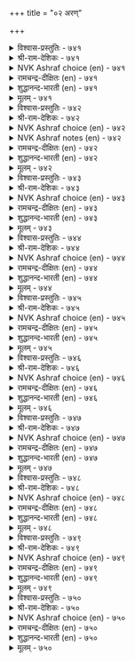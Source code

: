 +++
title = "०२ अरण्"

+++


<details><summary>विश्वास-प्रस्तुतिः - ७४१</summary>

आट्रु पवर्क्कुम् अरण्बॊरुळ् अञ्जित्तऱ्
पोट्रु पवर्क्कुम् पॊरुळ्।       ७४१
</details>

<details><summary>श्री-राम-देशिकः - ७४१</summary>

अधिकारः ७५. दुर्गः  
समर्थानां युयुत्सूनां राज्ञां दुर्गः सहायदः ।  
त्रस्तान्तःस्थितराज्ञां च दुर्गो भवति पालकः ॥ ७४१॥
</details>

<details><summary>NVK Ashraf choice (en) - ७४१</summary>

०७४१
A fortress is an asset to the offender
As well as to those who seek refuge in defence.
(N.V.K. Ashraf)
</details>

<details><summary>रामचन्द्र-दीक्षितः (en) - ७४१</summary>

741\. āṟṟupavarkkum araṇ poruḷ; añcit taṟ  
pōṟṟupavarkkum poruḷ.

741\. A fortress is important alike to a conquering foe and a timid defender.  
</details>

<details><summary>शुद्धानन्द-भारती (en) - ७४१</summary>

1\. ஆற்று பவர்க்கும் அரண்பொருள் அஞ்சித்தற்  
போற்று பவர்க்கும் பொருள்.  
The fort is vital for offence  
Who fear the foes has its defence.        741  
</details>

<details><summary>मूलम् - ७४१</summary>

आट्रु पवर्क्कुम् अरण्बॊरुळ् अञ्जित्तऱ्
पोट्रु पवर्क्कुम् पॊरुळ्।       ७४१
</details>

<details><summary>विश्वास-प्रस्तुतिः - ७४२</summary>

मणिनीरुम् मण्णुम् मलैयुम् अणिनिऴऱ्
काडुम् उडैय तरण्।       ७४२
</details>

<details><summary>श्री-राम-देशिकः - ७४२</summary>

सलिलेन विशुद्धेन मरुभूम्या नगेन च ।  
सुच्छायाढयनेनापि वृतो दुर्गः समीर्यते ॥ ७४२॥
</details>

<details><summary>NVK Ashraf choice (en) - ७४२</summary>

०७४२
Blue water, open space, hills and thick forests
Constitute a fortress.
(P.S. Sundaram)
</details>

<details><summary>NVK Ashraf notes (en) - ७४२</summary>

७४२. Compare with ७३७. "A land's limbs are waters from rains, springs and well placed hills, and strong fortress" * - (P.S. Sundaram)
</details>

<details><summary>रामचन्द्र-दीक्षितः (en) - ७४२</summary>

742\. maṇi nīrum, maṇṇum, malaiyum, aṇi niḻal  
kāṭum, uṭaiyatu-araṇ.

742\. It is a fortress which has sparkling water, open spaces, hills and cool and shady forests round.  
</details>

<details><summary>शुद्धानन्द-भारती (en) - ७४२</summary>

2\. மணிநீரும் மண்ணும் மலையும் அணிநிழற்  
காடும் உடையது அரண்.  
A crystal fount, a space a mount  
Thick woods form a fort paramount.        742  
</details>

<details><summary>मूलम् - ७४२</summary>

मणिनीरुम् मण्णुम् मलैयुम् अणिनिऴऱ्
काडुम् उडैय तरण्।       ७४२
</details>

<details><summary>विश्वास-प्रस्तुतिः - ७४३</summary>

उयर्वगलम् तिण्मै अरुमैइन् नान्गिन्  
अमैवरण् ऎण्ड्रुरैक्कुम् नूल्।       ७४३
</details>

<details><summary>श्री-राम-देशिकः - ७४३</summary>

औन्नत्यदैर्घ्यनिर्भेदस्थैर्यैर्युक्तं चतुर्विधैः ।  
प्रकारं दुर्गशब्दएन ब्रुवते शास्त्रवेदिनः ॥ ७४३॥
</details>

<details><summary>NVK Ashraf choice (en) - ७४३</summary>

०७४३
Books declare that a fort should have these four:
Height, breadth, strength and difficult access. *
(G.U. Pope)
</details>

<details><summary>रामचन्द्र-दीक्षितः (en) - ७४३</summary>

743\. 'uyarvu, akalam, tiṇmai, arumai, in nāṉkiṉ  
amaivu araṇ'.eṉṟu uraikkum nūl.

743\. Treatises on fortification state that the walls of a stronghold should be lofty, broad, strong and inaccessible.  
</details>

<details><summary>शुद्धानन्द-भारती (en) - ७४३</summary>

3\. உயர்வகலம் திண்மை அருமைஇந் நான்கின்  
அமைவரண் என்றுரைக்கும் நூல்  
An ideal fort's so says science:  
High, broad, strong and hard for access.        743  
</details>

<details><summary>मूलम् - ७४३</summary>

उयर्वगलम् तिण्मै अरुमैइन् नान्गिन्  
अमैवरण् ऎण्ड्रुरैक्कुम् नूल्।       ७४३
</details>

<details><summary>विश्वास-प्रस्तुतिः - ७४४</summary>

सिऱुगाप्पिऱ्पेरिडत्त तागि उऱुबगै  
ऊक्कम् अऴिप्प तरण्।       ७४४
</details>

<details><summary>श्री-राम-देशिकः - ७४४</summary>

विशालप्रान्तदेशेन रक्ष्यक्षुद्रपथा युतः ।  
प्राप्तारिधैर्यहन्ता च दुर्गशब्देन कथ्यते ॥ ७४४॥
</details>

<details><summary>NVK Ashraf choice (en) - ७४४</summary>

०७४४
A fortress, ample in space and easy to defend,
Spoils the might of the foe. *
(J. Narayanaswamy)
</details>

<details><summary>रामचन्द्र-दीक्षितः (en) - ७४४</summary>

744\. ciṟu kāppiṉ pēr iṭattatu āki, uṟu pakai  
ūkkam aḻippatu-araṇ.

744\. A fortress which has a name as a natural defence cools the heat of the attacking foe.  
</details>

<details><summary>शुद्धानन्द-भारती (en) - ७४४</summary>

4\. சிறுகாப்பிற் பேரிடத்த தாகி உறுபகை  
ஊக்கம் அழிப்பது அரண்.  
Ample in space, easy to hold  
The fort foils enemies bold.        744  
</details>

<details><summary>मूलम् - ७४४</summary>

सिऱुगाप्पिऱ्पेरिडत्त तागि उऱुबगै  
ऊक्कम् अऴिप्प तरण्।       ७४४
</details>

<details><summary>विश्वास-प्रस्तुतिः - ७४५</summary>

कॊळऱ्करिदाय्क् कॊण्डगूऴ्त् तागि अगत्तार्  
निलैक्कॆळिदाम् नीरदु अरण्।       ७४५
</details>

<details><summary>श्री-राम-देशिकः - ७४५</summary>

अप्राप्यः शत्रुवृन्दानां नानाहारसमन्वितः ।  
म्वगतानां सुखवासप्रदोदुर्गः प्रकीर्त्यते ॥ ७४५॥
</details>

<details><summary>NVK Ashraf choice (en) - ७४५</summary>

०७४५
A good fortress is hard to seize, well-supplied
And suited to those within.
(P.S. Sundaram)
</details>

<details><summary>रामचन्द्र-दीक्षितः (en) - ७४५</summary>

745\. koḷaṟku aritāy, koṇṭa kūḻttu āki, akattār  
nilaikku eḷitu ām nīratu-araṇ.

745\. A good fortress is that which is inaccessible, is sufficiently provided and is easily defensible from within.  
</details>

<details><summary>शुद्धानन्द-भारती (en) - ७४५</summary>

5\. கொளற்கரிதாய்க் கொண்டகூழ்த் தாகி அகத்தார்  
நிலைக்கெளிதாம் நீரது அரண்.  
Impregnable with stores of food  
Cosy to live-That fort is good.        745  
</details>

<details><summary>मूलम् - ७४५</summary>

कॊळऱ्करिदाय्क् कॊण्डगूऴ्त् तागि अगत्तार्  
निलैक्कॆळिदाम् नीरदु अरण्।       ७४५
</details>

<details><summary>विश्वास-प्रस्तुतिः - ७४६</summary>

ऎल्लाप् पॊरुळुम् उडैत्ताय् इडत्तुदवुम्  
नल्लाळ् उडैयदु अरण्।       ७४६
</details>

<details><summary>श्री-राम-देशिकः - ७४६</summary>

समये साह्यदा युद्धवीराः स्युर्यत्र सर्वदा ।  
सर्ववस्तुसमृद्धिश्च पत्रासौ दुर्गसंज्ञकः ॥ ७४६॥
</details>

<details><summary>NVK Ashraf choice (en) - ७४६</summary>

०७४६
With all materials stocked inside,
A fort should have brave soldiers as well. *
(K. Krishnaswamy & Vijaya Ramkumar), (P.S. Sundaram)
</details>

<details><summary>रामचन्द्र-दीक्षितः (en) - ७४६</summary>

746\. ellāp poruḷum uṭaittāy, iṭattu utavum  
nal āḷ uṭaiyatu-araṇ.

746\. A fortress shall have all things needed by its residents including capable warriors.  
</details>

<details><summary>शुद्धानन्द-भारती (en) - ७४६</summary>

6\. எல்லாப் பொருளும் உடைத்தாய் இடத்துதவும்  
நல்லாள் உடையது அரண்.  
A fort is full of stores and arms  
And brave heroes to meet alarms.        746  
</details>

<details><summary>मूलम् - ७४६</summary>

ऎल्लाप् पॊरुळुम् उडैत्ताय् इडत्तुदवुम्  
नल्लाळ् उडैयदु अरण्।       ७४६
</details>

<details><summary>विश्वास-प्रस्तुतिः - ७४७</summary>

मुट्रियुम् मुट्रा तॆऱिन्दुम् अऱैप्पडुत्तुम्  
पट्रऱ्करियदु अरण्।       ७४७
</details>

<details><summary>श्री-राम-देशिकः - ७४७</summary>

साक्षात्सैन्यप्रवेशन परितः ऐन्यवेष्टनात् ।  
कैतवेनापि दुष्प्रापो दुर्ग इत्यभिघीयते ॥ ७४७॥
</details>

<details><summary>NVK Ashraf choice (en) - ७४७</summary>

०७४७
Hard to capture a fort that withstands
Besieging, artillery and treachery.
(N.V.K. Ashraf), (Satguru Subramuniyaswami)
</details>

<details><summary>रामचन्द्र-दीक्षितः (en) - ७४७</summary>

747\. muṟṟiyum, muṟṟātu eṟintum, aṟaippaṭuttum,  
paṟṟaṟku ariyatu-araṇ.

747\. A good fortress cannot be besieged or taken by storm or be undermined.  
</details>

<details><summary>शुद्धानन्द-भारती (en) - ७४७</summary>

7\. முற்றியும் முற்றா தெறிந்தும் அறைப்படுத்தும்  
பற்றற் கரியது அரண்  
Besieging foes a fort withstands  
Darts and mines of treacherous hands.        747  
</details>

<details><summary>मूलम् - ७४७</summary>

मुट्रियुम् मुट्रा तॆऱिन्दुम् अऱैप्पडुत्तुम्  
पट्रऱ्करियदु अरण्।       ७४७
</details>

<details><summary>विश्वास-प्रस्तुतिः - ७४८</summary>

मुट्राट्रि मुट्रि यवरैयुम् पट्राट्रिप्  
पट्रियार् वॆल्वदु अरण्।       ७४८
</details>

<details><summary>श्री-राम-देशिकः - ७४८</summary>

परैरावेष्टिते दुर्गे स्वस्थानैकपरायणैः ।  
रिपुवारणकृद्वीरैः वृतो दुर्गः स कथ्यते ॥ ७४८॥
</details>

<details><summary>NVK Ashraf choice (en) - ७४८</summary>

०७४८
Even if encircled by besieging foes,
A fortress enables the besieged to win.
(N.V.K. Ashraf)
</details>

<details><summary>रामचन्द्र-दीक्षितः (en) - ७४८</summary>

748\. muṟṟu āṟṟi muṟṟiyavaraiyum, paṟṟu āṟṟi,  
paṟṟiyār velvatu-araṇ.

748\. The inmates of a good fortress can defend themselves even when besieged on all sides.  
</details>

<details><summary>शुद्धानन्द-भारती (en) - ७४८</summary>

8\. முற்றாற்றி முற்றி யவரையும் பற்றாற்றிப்  
பற்றியார் வெல்வது அரண்  
A fort holds itself and defies  
The attacks of encircling foes.        748  
</details>

<details><summary>मूलम् - ७४८</summary>

मुट्राट्रि मुट्रि यवरैयुम् पट्राट्रिप्  
पट्रियार् वॆल्वदु अरण्।       ७४८
</details>

<details><summary>विश्वास-प्रस्तुतिः - ७४९</summary>

मुनैमुगत्तु माट्रलर् साय विनैमुगत्तु  
वीऱॆय्दि माण्ड तरण्।       ७४९
</details>

<details><summary>श्री-राम-देशिकः - ७४९</summary>

स्थित्वैवान्तः परान् युद्धे जेतुं शक्तैभटोत्तमैः ।  
प्राप्तो महत्त्वं ख्यातश्च दुर्गो भवति सार्थकः ॥ ७४९॥
</details>

<details><summary>NVK Ashraf choice (en) - ७४९</summary>

०७४९
A good fort gains fame frustrating its siege
At the outset of the battle. *
(P.S. Sundaram)
</details>

<details><summary>रामचन्द्र-दीक्षितः (en) - ७४९</summary>

749\. muṉai mukattu māṟṟalar cāya, viṉaimukattu  
vīṟu eyti māṇṭatu-araṇ.

749\. That fortress is famous which makes it possible for its defenders to destroy the besiegers even at the outset.  
</details>

<details><summary>शुद्धानन्द-भारती (en) - ७४९</summary>

9\. முனைமுகத்து மாற்றலர் சாய வினைமுகத்து  
வீறெய்தி மாண்டது அரண்.  
A fort it is that fells the foes  
And gains by deeds a name glorious.        749  
</details>

<details><summary>मूलम् - ७४९</summary>

मुनैमुगत्तु माट्रलर् साय विनैमुगत्तु  
वीऱॆय्दि माण्ड तरण्।       ७४९
</details>

<details><summary>विश्वास-प्रस्तुतिः - ७५०</summary>

ऎनैमाट्चित् तागियक् कण्णुम् विनैमाट्चि  
इल्लार्गण् इल्लदु अरण्।       ७५०
</details>

<details><summary>श्री-राम-देशिकः - ७५०</summary>

पर्वोक्तगुणयुक्तोऽपिदुर्गः किं वा करिष्यति ।  
युद्दोपायसमर्थानां सान्निध्यं न भवेद्यदि ॥ ७५०॥
</details>

<details><summary>NVK Ashraf choice (en) - ७५०</summary>

०७५०
A fortress, however grand, amounts to nothing
If its defenders are meek.
(N.V.K. Ashraf)
</details>

<details><summary>रामचन्द्र-दीक्षितः (en) - ७५०</summary>

750\. eṉai māṭcittu ākiyakkaṇṇum, viṉai māṭci  
illārkaṇ illatu-araṇ.

750\. Of what use are these barriers of defence to a stronghold if it possesses no men of valour.  
</details>

<details><summary>शुद्धानन्द-भारती (en) - ७५०</summary>

10\. எனைமாட்சித் தாகியக் கண்ணும் வினைமாட்சி  
இல்லார்கண் இல்லது அரண்.  
But a fort however grand  
Is nil if heroes do not stand.        750  
</details>

<details><summary>मूलम् - ७५०</summary>

ऎनैमाट्चित् तागियक् कण्णुम् विनैमाट्चि  
इल्लार्गण् इल्लदु अरण्।       ७५०
</details>
